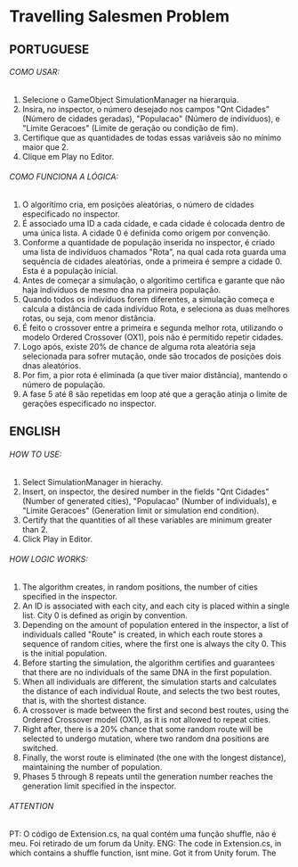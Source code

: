 # Travelling Salesmen Problem
## PORTUGUESE
###### COMO USAR:
1) Selecione o GameObject SimulationManager na hierarquia.
2) Insira, no inspector, o número desejado nos campos "Qnt Cidades" (Número de cidades geradas), "Populacao" (Número de indivíduos), e "Limite Geracoes" (Limite de geração ou condição de fim).
3) Certifique que as quantidades de todas essas variáveis são no mínimo maior que 2.
4) Clique em Play no Editor.

###### COMO FUNCIONA A LÓGICA:
1) O algorítimo cria, em posições aleatórias, o número de cidades especificado no inspector.
2) É associado uma ID a cada cidade, e cada cidade é colocada dentro de uma única lista. A cidade 0 é definida como origem por convenção.
3) Conforme a quantidade de população inserida no inspector, é criado uma lista de indivíduos chamados "Rota", na qual cada rota guarda uma sequência de cidades aleatórias, onde a primeira é sempre a cidade 0. Esta é a população inicial.
4) Antes de começar a simulação, o algorítimo certifica e garante que não haja indivíduos de mesmo dna na primeira população.
5) Quando todos os indivíduos forem diferentes, a simulação começa e calcula a distância de cada indivíduo Rota, e seleciona as duas melhores rotas, ou seja, com menor distância.
6) É feito o crossover entre a primeira e segunda melhor rota, utilizando o modelo Ordered Crossover (OX1), pois não é permitido repetir cidades.
7) Logo após, existe 20% de chance de alguma rota aleatória seja selecionada para sofrer mutação, onde são trocados de posições dois dnas aleatórios.
8) Por fim, a pior rota é eliminada (a que tiver maior distância), mantendo o número de população.
9) A fase 5 até 8 são repetidas em loop até que a geração atinja o limite de gerações especificado no inspector.

## ENGLISH
###### HOW TO USE:
1) Select SimulationManager in hierachy.
2) Insert, on inspector, the desired number in the fields "Qnt Cidades" (Number of generated cities), "Populacao" (Number of individuals), e "Limite Geracoes" (Generation limit or simulation end condition).
3) Certify that the quantities of all these variables are minimum greater than 2.
4) Click Play in Editor.

###### HOW LOGIC WORKS:
1) The algorithm creates, in random positions, the number of cities specified in the inspector.
2) An ID is associated with each city, and each city is placed within a single list. City 0 is defined as origin by convention.
3) Depending on the amount of population entered in the inspector, a list of individuals called "Route" is created, in which each route stores a sequence of random cities, where the first one is always the city 0. This is the initial population.
4) Before starting the simulation, the algorithm certifies and guarantees that there are no individuals of the same DNA in the first population.
5) When all individuals are different, the simulation starts and calculates the distance of each individual Route, and selects the two best routes, that is, with the shortest distance.
6) A crossover is made between the first and second best routes, using the Ordered Crossover model (OX1), as it is not allowed to repeat cities.
7) Right after, there is a 20% chance that some random route will be selected to undergo mutation, where two random dna positions are switched.
8) Finally, the worst route is eliminated (the one with the longest distance), maintaining the number of population.
9) Phases 5 through 8 repeats until the generation number reaches the generation limit specified in the inspector.

###### ATTENTION
PT: O código de Extension.cs, na qual contém uma função shuffle, não é meu. Foi retirado de um forum da Unity.
ENG: The code in Extension.cs, in which contains a shuffle function, isnt mine. Got it from Unity forum. The

